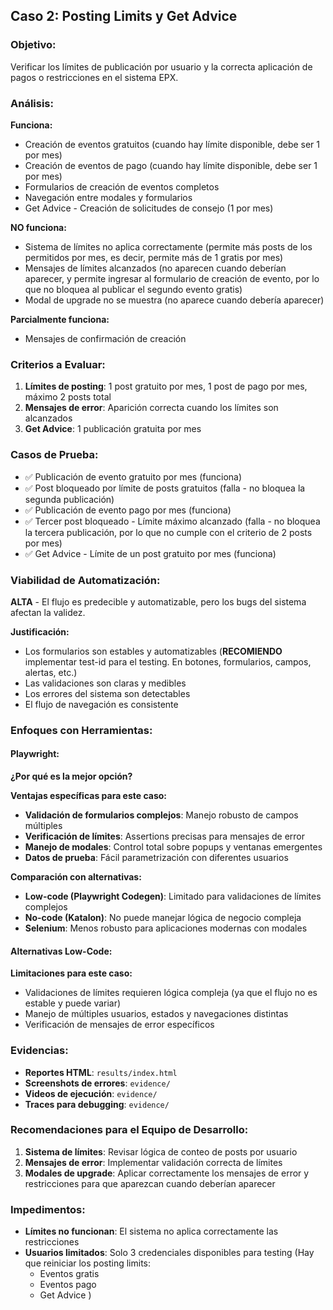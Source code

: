 ## Caso 2: Posting Limits y Get Advice

### Objetivo:
Verificar los límites de publicación por usuario y la correcta aplicación de pagos o restricciones en el sistema EPX.

### Análisis:
**Funciona:**
- Creación de eventos gratuitos (cuando hay límite disponible, debe ser 1 por mes)
- Creación de eventos de pago (cuando hay límite disponible, debe ser 1 por mes)
- Formularios de creación de eventos completos
- Navegación entre modales y formularios
- Get Advice - Creación de solicitudes de consejo (1 por mes)

**NO funciona:**
- Sistema de límites no aplica correctamente (permite más posts de los permitidos por mes, es decir, permite más de 1 gratis por mes)
- Mensajes de límites alcanzados (no aparecen cuando deberían aparecer, y permite ingresar al formulario de creación de evento, por lo que no bloquea al publicar el segundo evento gratis)
- Modal de upgrade no se muestra (no aparece cuando debería aparecer)

**Parcialmente funciona:**
- Mensajes de confirmación de creación

### Criterios a Evaluar:
1. **Límites de posting**: 1 post gratuito por mes, 1 post de pago por mes, máximo 2 posts total
2. **Mensajes de error**: Aparición correcta cuando los límites son alcanzados
3. **Get Advice**: 1 publicación gratuita por mes

### Casos de Prueba:
- ✅ Publicación de evento gratuito por mes (funciona)
- ✅ Post bloqueado por límite de posts gratuitos (falla - no bloquea la segunda publicación)
- ✅ Publicación de evento pago por mes (funciona)
- ✅ Tercer post bloqueado - Límite máximo alcanzado (falla - no bloquea la tercera publicación, por lo que no cumple con el criterio de 2 posts por mes)
- ✅ Get Advice - Límite de un post gratuito por mes (funciona)

### Viabilidad de Automatización:
**ALTA** - El flujo es predecible y automatizable, pero los bugs del sistema afectan la validez.

**Justificación:**
- Los formularios son estables y automatizables (**RECOMIENDO** implementar test-id para el testing. En botones, formularios, campos, alertas, etc.)
- Las validaciones son claras y medibles
- Los errores del sistema son detectables
- El flujo de navegación es consistente

### Enfoques con Herramientas:

#### Playwright:
**¿Por qué es la mejor opción?**

**Ventajas específicas para este caso:**
- **Validación de formularios complejos**: Manejo robusto de campos múltiples
- **Verificación de límites**: Assertions precisas para mensajes de error
- **Manejo de modales**: Control total sobre popups y ventanas emergentes
- **Datos de prueba**: Fácil parametrización con diferentes usuarios

**Comparación con alternativas:**
- **Low-code (Playwright Codegen)**: Limitado para validaciones de límites complejos
- **No-code (Katalon)**: No puede manejar lógica de negocio compleja
- **Selenium**: Menos robusto para aplicaciones modernas con modales

#### Alternativas Low-Code:
**Limitaciones para este caso:**
- Validaciones de límites requieren lógica compleja (ya que el flujo no es estable y puede variar)
- Manejo de múltiples usuarios, estados y navegaciones distintas
- Verificación de mensajes de error específicos

### Evidencias:
- **Reportes HTML**: `results/index.html`
- **Screenshots de errores**: `evidence/`
- **Videos de ejecución**: `evidence/`
- **Traces para debugging**: `evidence/`

### Recomendaciones para el Equipo de Desarrollo:
1. **Sistema de límites**: Revisar lógica de conteo de posts por usuario
2. **Mensajes de error**: Implementar validación correcta de límites
3. **Modales de upgrade**: Aplicar correctamente los mensajes de error y restricciones para que aparezcan cuando deberían aparecer

### Impedimentos:
- **Límites no funcionan**: El sistema no aplica correctamente las restricciones
- **Usuarios limitados**: Solo 3 credenciales disponibles para testing (Hay que reiniciar los posting limits:
  - Eventos gratis
  - Eventos pago
  - Get Advice
)
